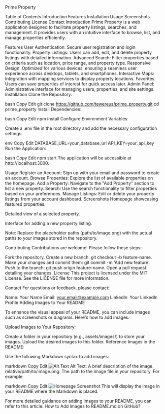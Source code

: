 Prime Property

Table of Contents
Introduction
Features
Installation
Usage
Screenshots
Contributing
License
Contact
Introduction
Prime Property is a web application designed to facilitate property listings, searches, and management. It provides users with an intuitive interface to browse, list, and manage properties efficiently.

Features
User Authentication: Secure user registration and login functionality.
Property Listings: Users can add, edit, and delete property listings with detailed information.
Advanced Search: Filter properties based on criteria such as location, price range, and property type.
Responsive Design: Optimized for various devices, ensuring a seamless user experience across desktops, tablets, and smartphones.
Interactive Maps: Integration with mapping services to display property locations.
Favorites: Users can save properties of interest for quick access later.
Admin Panel: Administrative interface for managing users, properties, and site settings.
Installation
Clone the Repository:

bash
Copy
Edit
git clone https://github.com/tewereus/prime_property.git
cd prime_property
Install Dependencies:

bash
Copy
Edit
npm install
Configure Environment Variables:

Create a .env file in the root directory and add the necessary configuration settings:

env
Copy
Edit
DATABASE_URL=your_database_url
API_KEY=your_api_key
Run the Application:

bash
Copy
Edit
npm start
The application will be accessible at http://localhost:3000.

Usage
Register an Account: Sign up with your email and password to create an account.
Browse Properties: Explore the list of available properties on the homepage.
Add a Property: Navigate to the "Add Property" section to list a new property.
Search: Use the search functionality to filter properties based on your preferences.
Manage Listings: Edit or delete your property listings from your account dashboard.
Screenshots
Homepage showcasing featured properties.

Detailed view of a selected property.

Interface for adding a new property listing.

Note: Replace the placeholder paths (path/to/image.png) with the actual paths to your images stored in the repository.

Contributing
Contributions are welcome! Please follow these steps:

Fork the repository.
Create a new branch: git checkout -b feature-name.
Make your changes and commit them: git commit -m 'Add new feature'.
Push to the branch: git push origin feature-name.
Open a pull request detailing your changes.
License
This project is licensed under the MIT License. See the LICENSE file for more information.

Contact
For questions or feedback, please contact:

Name: Your Name
Email: your.email@example.com
LinkedIn: Your LinkedIn Profile
Adding Images to Your README

To enhance the visual appeal of your README, you can include images such as screenshots or diagrams. Here's how to add images:

Upload Images to Your Repository:

Create a folder in your repository (e.g., assets/images/) to store your images.
Upload the desired images to this folder.
Reference Images in the README:

Use the following Markdown syntax to add images:

markdown
Copy
Edit
![Alt Text](relative/path/to/image.png)
Alt Text: A brief description of the image.
relative/path/to/image.png: The path to the image file in your repository.
For example:

markdown
Copy
Edit
![Homepage Screenshot](assets/images/homepage.png)
This will display the image in your README where the Markdown is placed.

For more detailed guidance on adding images to your README, you can refer to this article: How to Add Images to README.md on GitHub?
